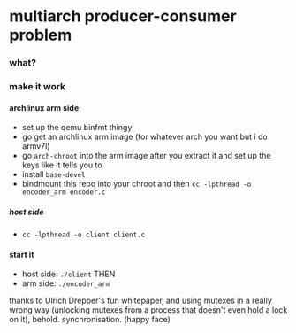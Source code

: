 # multiarch producer-consumer problem


### what?



### make it work

#### archlinux arm side
* set up the qemu binfmt thingy
* go get an archlinux arm image (for whatever arch you want but i do armv7l)
* go `arch-chroot` into the arm image after you extract it and set up the keys like it tells you to
* install `base-devel`
* bindmount this repo into your chroot and then `cc -lpthread -o encoder_arm encoder.c`

##### host side
* `cc -lpthread -o client client.c`

#### start it
* host side: `./client` THEN
* arm side: `./encoder_arm` 


thanks to Ulrich Drepper's fun whitepaper, and using mutexes in a really wrong way (unlocking mutexes from a process that doesn't even hold a lock on it), behold.
synchronisation. (happy face)

